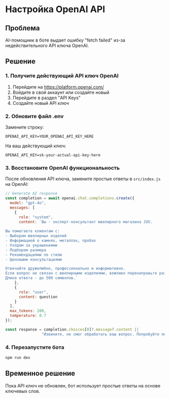 # Настройка OpenAI API

## Проблема
AI-помощник в боте выдает ошибку "fetch failed" из-за недействительного API ключа OpenAI.

## Решение

### 1. Получите действующий API ключ OpenAI
1. Перейдите на https://platform.openai.com/
2. Войдите в свой аккаунт или создайте новый
3. Перейдите в раздел "API Keys"
4. Создайте новый API ключ

### 2. Обновите файл .env
Замените строку:
```
OPENAI_API_KEY=YOUR_OPENAI_API_KEY_HERE
```
На ваш действующий ключ:
```
OPENAI_API_KEY=sk-your-actual-api-key-here
```

### 3. Восстановите OpenAI функциональность
После обновления API ключа, замените простые ответы в `src/index.js` на OpenAI:

```javascript
// Generate AI response
const completion = await openai.chat.completions.create({
  model: "gpt-4o",
  messages: [
    {
      role: "system",
      content: `Вы - эксперт-консультант ювелирного магазина JUV. 
      
Вы помогаете клиентам с:
- Выбором ювелирных изделий
- Информацией о камнях, металлах, пробах
- Уходом за украшениями  
- Подбором размера
- Рекомендациями по стилю
- Ценовыми консультациями

Отвечайте дружелюбно, профессионально и информативно. 
Если вопрос не связан с ювелирными изделиями, вежливо перенаправьте разговор на тему украшений.
Длина ответа - до 500 символов.`
    },
    {
      role: "user",
      content: question
    }
  ],
  max_tokens: 200,
  temperature: 0.7
});

const response = completion.choices[0]?.message?.content || 
                "Извините, не смог обработать ваш вопрос. Попробуйте переформулировать.";
```

### 4. Перезапустите бота
```bash
npm run dev
```

## Временное решение
Пока API ключ не обновлен, бот использует простые ответы на основе ключевых слов. 